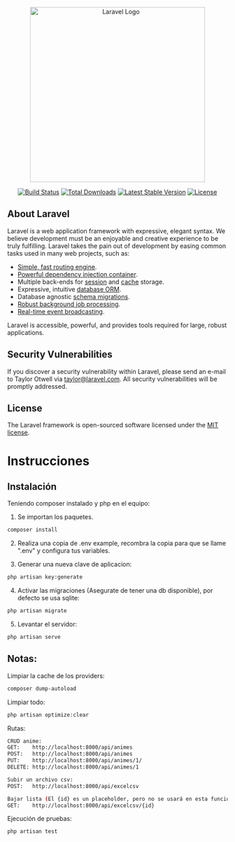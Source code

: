 <p align="center"><a href="https://laravel.com" target="_blank"><img src="https://raw.githubusercontent.com/laravel/art/master/logo-lockup/5%20SVG/2%20CMYK/1%20Full%20Color/laravel-logolockup-cmyk-red.svg" width="400" alt="Laravel Logo"></a></p>

<p align="center">
<a href="https://github.com/laravel/framework/actions"><img src="https://github.com/laravel/framework/workflows/tests/badge.svg" alt="Build Status"></a>
<a href="https://packagist.org/packages/laravel/framework"><img src="https://img.shields.io/packagist/dt/laravel/framework" alt="Total Downloads"></a>
<a href="https://packagist.org/packages/laravel/framework"><img src="https://img.shields.io/packagist/v/laravel/framework" alt="Latest Stable Version"></a>
<a href="https://packagist.org/packages/laravel/framework"><img src="https://img.shields.io/packagist/l/laravel/framework" alt="License"></a>
</p>

## About Laravel

Laravel is a web application framework with expressive, elegant syntax. We believe development must be an enjoyable and creative experience to be truly fulfilling. Laravel takes the pain out of development by easing common tasks used in many web projects, such as:

-   [Simple, fast routing engine](https://laravel.com/docs/routing).
-   [Powerful dependency injection container](https://laravel.com/docs/container).
-   Multiple back-ends for [session](https://laravel.com/docs/session) and [cache](https://laravel.com/docs/cache) storage.
-   Expressive, intuitive [database ORM](https://laravel.com/docs/eloquent).
-   Database agnostic [schema migrations](https://laravel.com/docs/migrations).
-   [Robust background job processing](https://laravel.com/docs/queues).
-   [Real-time event broadcasting](https://laravel.com/docs/broadcasting).

Laravel is accessible, powerful, and provides tools required for large, robust applications.

## Security Vulnerabilities

If you discover a security vulnerability within Laravel, please send an e-mail to Taylor Otwell via [taylor@laravel.com](mailto:taylor@laravel.com). All security vulnerabilities will be promptly addressed.

## License

The Laravel framework is open-sourced software licensed under the [MIT license](https://opensource.org/licenses/MIT).

# Instrucciones

## Instalación

Teniendo composer instalado y php en el equipo:

1. Se importan los paquetes.

```sh
composer install
```

2. Realiza una copia de .env example, recombra la copia para que se llame ".env" y configura tus variables.

3. Generar una nueva clave de aplicacion:

```sh
php artisan key:generate
```

4. Activar las migraciones (Asegurate de tener una db disponible), por defecto se usa sqlite:

```sh
php artisan migrate
```

5. Levantar el servidor:

```sh
php artisan serve
```

## Notas:

Limpiar la cache de los providers:

```sh
composer dump-autoload
```

Limpiar todo:

```sh
php artisan optimize:clear
```

Rutas:

```sh
CRUD anime:
GET:    http://localhost:8000/api/animes
POST:   http://localhost:8000/api/animes
PUT:    http://localhost:8000/api/animes/1/
DELETE: http://localhost:8000/api/animes/1
```

```sh
Subir un archivo csv:
POST:   http://localhost:8000/api/excelcsv

Bajar lista (El {id} es un placeholder, pero no se usará en esta función realmente):
GET:    http://localhost:8000/api/excelcsv/{id}
```

Ejecución de pruebas:

```sh
php artisan test
```
